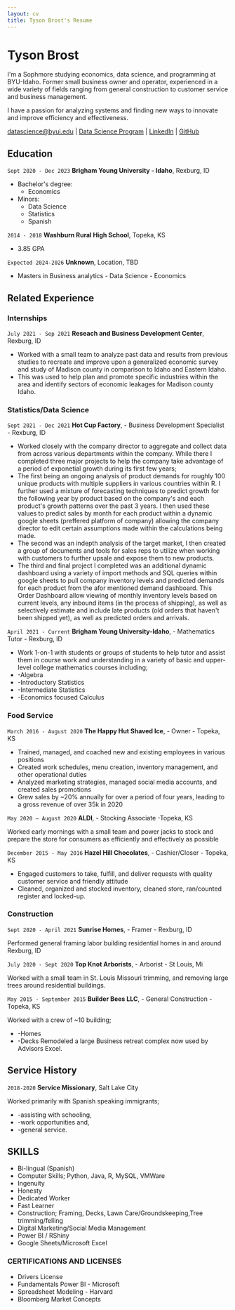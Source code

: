 ```yaml
---
layout: cv
title: Tyson Brost's Resume
---
```

# Tyson Brost

I'm a Sophmore studying economics, data science, and programming at BYU-Idaho. Former small business owner and operator, experienced in a wide variety of fields ranging from general construction to customer service and business management.

I have a passion for analyzing systems and finding new ways to innovate and improve efficiency and effectiveness.



<div id="webaddress">
<a href="datascience@byui.edu">datascience@byui.edu</a>
| <a href="https://byuidatascience.github.io/development.html">Data Science Program</a>
| <a href="https://www.linkedin.com/in/tyson-brost-3604481b8/">LinkedIn</a>
| <a href="https://github.com/TBrost">GitHub</a>
</div>

<!-- https://www.monique.tech/the-art-of-markdown -->

## Education
`Sept 2020 - Dec 2023`
__Brigham Young University - Idaho__, Rexburg, ID
- Bachelor's degree:
    - Economics		
- Minors: 
    - Data Science 
    - Statistics
    - Spanish
	
`2014 - 2018`
__Washburn Rural High School__,	Topeka, KS
-	3.85 GPA

`Expected 2024-2026`
__Unknown__, Location, TBD

- Masters in Business analytics - Data Science - Economics


## Related Experience

### Internships

`July 2021 - Sep 2021`
__Reseach and Business Development Center__, Rexburg, ID

- Worked with a small team to analyze past data and results from previous studies to recreate and improve upon a generalized economic survey and study of Madison county in comparison to Idaho and Eastern Idaho.
- This was used to help plan and promote specific industries within the area and identify sectors of economic leakages for Madison county Idaho.







### Statistics/Data Science

`Sept 2021 - Dec 2021`
__Hot Cup Factory__, - Business Development Specialist - Rexburg, ID

- Worked closely with the company director to aggregate and collect data from across various departments within the company.
While there I completed three major projects to help the company take advantage of a period of exponetial growth during its first few years;
- The first being an ongoing analysis of product demands for roughly 100 unique products with multiple suppliers in various countries within R. I further used a mixture of forecasting techniques to predict growth for the following year by product based on the company's and each product's growth patterns over the past 3 years. I then used these values to predict sales by month for each product within a dynamic google sheets (preffered platform of company) allowing the company director to edit certain assumptions made within the calculations being made.
- The second was an indepth analysis of the target market, I then created a group of documents and tools for sales reps to utilize when working with customers to further upsale and expose them to new products.
- The third and final project I completed was an additional dynamic dashboard using a variety of import methods and SQL queries within google sheets to pull company inventory levels and predicted demands for each product from the afor mentioned demand dashboard. This Order Dashboard allow viewing of monthly inventory levels based on current levels, any inbound items (in the process of shipping), as well as selectively estimate and include late products (old orders that haven't been shipped yet), as well as predicted orders and arrivals.

`April 2021 - Current`
__Brigham Young University-Idaho__, - Mathematics Tutor - Rexburg, ID

- Work 1-on-1 with students or groups of students to help tutor and assist them in course work and understanding in a variety of basic and upper-level college mathematics courses including;
- -Algebra
- -Introductory Statistics
- -Intermediate Statistics
- -Economics focused Calculus


### Food Service

`March 2016 - August 2020`
__The Happy Hut Shaved Ice__, - Owner - Topeka, KS
- Trained, managed, and coached new and existing employees in various positions
- Created work schedules, menu creation, inventory management, and other operational duties
- Analyzed marketing strategies, managed social media accounts, and created sales promotions
- Grew sales by ~20% annually for over a period of four years, leading to a gross revenue of over 35k in 2020

`May 2020 – August 2020`
__ALDI__, - Stocking Associate -Topeka, KS

Worked early mornings with a small team and power jacks to stock and prepare the store for consumers as efficiently and effectively as possible

`December 2015 - May 2016`
__Hazel Hill Chocolates__, - Cashier/Closer - Topeka, KS
- Engaged customers to take, fulfill, and deliver requests with quality customer service and friendly attitude
- Cleaned, organized and stocked inventory, cleaned store, ran/counted register and locked-up.


### Construction

`Sept 2020 - April 2021`
__Sunrise Homes__, - Framer - Rexburg, ID

Performed general framing labor building residential homes in and around Rexburg, ID

`July 2020 - Sept 2020`
__Top Knot Arborists__, - Arborist - St Louis, Mi

Worked with a small team in St. Louis Missouri trimming, and removing large trees around residential buildings.

`May 2015 - September 2015`
__Builder Bees LLC__, - General Construction - Topeka, KS

Worked with a crew of ~10 building;
-  -Homes
-  -Decks
Remodeled a large Business retreat complex now used by Advisors Excel.




## Service History

`2018-2020`
__Service Missionary__, Salt Lake City

Worked primarily with Spanish speaking immigrants; 
-  -assisting with schooling, 
-  -work opportunities and, 
-  -general service.



## SKILLS
-	Bi-lingual (Spanish)
-	Computer Skills; Python, Java, R, MySQL, VMWare
-	Ingenuity
-	Honesty
-	Dedicated Worker
-	Fast Learner
-	Construction; Framing, Decks, Lawn Care/Groundskeeping,Tree trimming/felling
-	Digital Marketing/Social Media Management
-	Power BI / RShiny
-   Google Sheets/Microsoft Excel

### CERTIFICATIONS AND LICENSES
- Drivers License
- Fundamentals Power BI - Microsoft 
- Spreadsheet Modeling - Harvard 
- Bloomberg Market Concepts






<!-- ### Footer

Last updated: May 2013 -->


